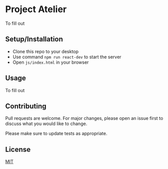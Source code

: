 # Project Atelier

To fill out

## Setup/Installation
* Clone this repo to your desktop
* Use command `npm run react-dev` to start the server
* Open `js/index.html` in your browser


## Usage

To fill out

## Contributing
Pull requests are welcome. For major changes, please open an issue first to discuss what you would like to change.

Please make sure to update tests as appropriate.

## License
[MIT](https://choosealicense.com/licenses/mit/)

